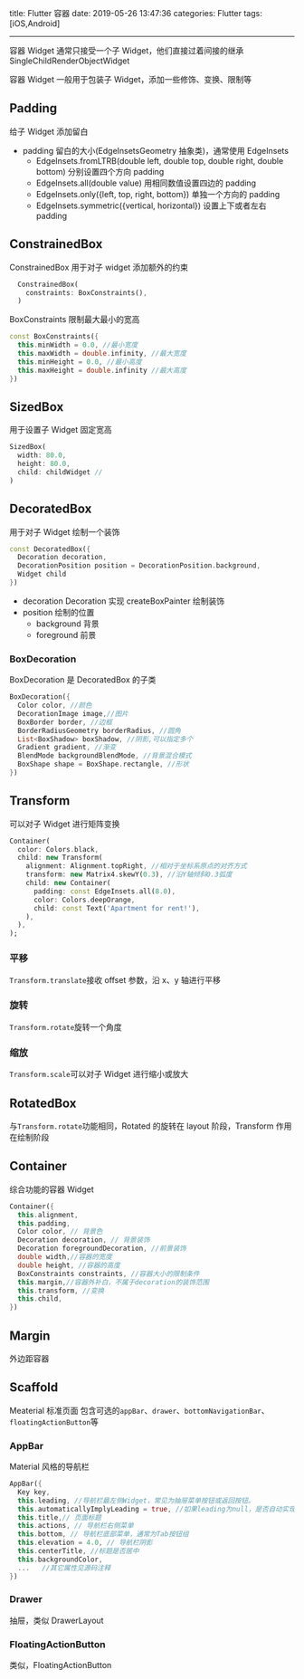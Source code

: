 title: Flutter 容器
date: 2019-05-26 13:47:36
categories: Flutter
tags: [iOS,Android]

---

容器 Widget 通常只接受一个子 Widget，他们直接过着间接的继承 SingleChildRenderObjectWidget

容器 Widget 一般用于包装子 Widget，添加一些修饰、变换、限制等

<!--more-->

## Padding

给子 Widget 添加留白

- padding 留白的大小(EdgeInsetsGeometry 抽象类)，通常使用 EdgeInsets
  - EdgeInsets.fromLTRB(double left, double top, double right, double bottom) 分别设置四个方向 padding
  - EdgeInsets.all(double value) 用相同数值设置四边的 padding
  - EdgeInsets.only({left, top, right, bottom}) 单独一个方向的 padding
  - EdgeInsets.symmetric({vertical, horizontal}) 设置上下或者左右 padding

## ConstrainedBox

ConstrainedBox 用于对子 widget 添加额外的约束

```dart
  ConstrainedBox(
    constraints: BoxConstraints(),
  )
```

BoxConstraints 限制最大最小的宽高

```dart
const BoxConstraints({
  this.minWidth = 0.0, //最小宽度
  this.maxWidth = double.infinity, //最大宽度
  this.minHeight = 0.0, //最小高度
  this.maxHeight = double.infinity //最大高度
})
```

## SizedBox

用于设置子 Widget 固定宽高

```dart
SizedBox(
  width: 80.0,
  height: 80.0,
  child: childWidget //
)
```

## DecoratedBox

用于对子 Widget 绘制一个装饰

```dart
const DecoratedBox({
  Decoration decoration,
  DecorationPosition position = DecorationPosition.background,
  Widget child
})
```

- decoration Decoration 实现 createBoxPainter 绘制装饰
- position 绘制的位置
  - background 背景
  - foreground 前景

### BoxDecoration

BoxDecoration 是 DecoratedBox 的子类

```dart
BoxDecoration({
  Color color, //颜色
  DecorationImage image,//图片
  BoxBorder border, //边框
  BorderRadiusGeometry borderRadius, //圆角
  List<BoxShadow> boxShadow, //阴影,可以指定多个
  Gradient gradient, //渐变
  BlendMode backgroundBlendMode, //背景混合模式
  BoxShape shape = BoxShape.rectangle, //形状
})
```

## Transform

可以对子 Widget 进行矩阵变换

```dart
Container(
  color: Colors.black,
  child: new Transform(
    alignment: Alignment.topRight, //相对于坐标系原点的对齐方式
    transform: new Matrix4.skewY(0.3), //沿Y轴倾斜0.3弧度
    child: new Container(
      padding: const EdgeInsets.all(8.0),
      color: Colors.deepOrange,
      child: const Text('Apartment for rent!'),
    ),
  ),
);
```

### 平移

`Transform.translate`接收 offset 参数，沿 x、y 轴进行平移

### 旋转

`Transform.rotate`旋转一个角度

### 缩放

`Transform.scale`可以对子 Widget 进行缩小或放大

## RotatedBox

与`Transform.rotate`功能相同，Rotated 的旋转在 layout 阶段，Transform 作用在绘制阶段

## Container

综合功能的容器 Widget

```dart
Container({
  this.alignment,
  this.padding,
  Color color, // 背景色
  Decoration decoration, // 背景装饰
  Decoration foregroundDecoration, //前景装饰
  double width,//容器的宽度
  double height, //容器的高度
  BoxConstraints constraints, //容器大小的限制条件
  this.margin,//容器外补白，不属于decoration的装饰范围
  this.transform, //变换
  this.child,
})
```

## Margin

外边距容器

## Scaffold

Meaterial 标准页面
包含可选的`appBar`、`drawer`、`bottomNavigationBar`、`floatingActionButton`等

### AppBar

Material 风格的导航栏

```dart
AppBar({
  Key key,
  this.leading, //导航栏最左侧Widget，常见为抽屉菜单按钮或返回按钮。
  this.automaticallyImplyLeading = true, //如果leading为null，是否自动实现默认的leading按钮
  this.title,// 页面标题
  this.actions, // 导航栏右侧菜单
  this.bottom, // 导航栏底部菜单，通常为Tab按钮组
  this.elevation = 4.0, // 导航栏阴影
  this.centerTitle, //标题是否居中
  this.backgroundColor,
  ...   //其它属性见源码注释
})
```

### Drawer

抽屉，类似 DrawerLayout

### FloatingActionButton

类似，FloatingActionButton

